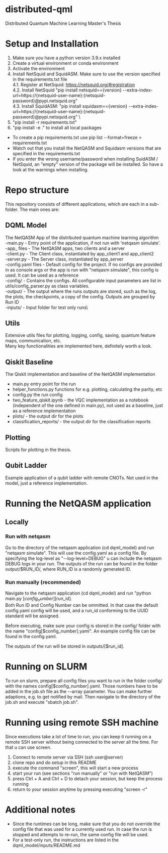 # distributed-qml
Distributed Quantum Machine Learning Master's Thesis

# Setup and Installation
1. Make sure you have a python version 3.9.x installed
2. Create a virtual environment or conda environment
3. Activate the environment
4. Install NetSquid and SquidASM. Make sure to use the version specified in the requirements.txt file \
    4.1. Register at NetSquid: https://netsquid.org/#registration \
    4.2. Install NetSquid "pip install netsquid=={version} --extra-index-url=https://{netsquid-user-name}:{netsquid-password}@pypi.netsquid.org" \
    4.3. Install SquidASM: "pip install squidasm=={version} --extra-index-url=https://{netsquid-user-name}:{netsquid-password}@pypi.netsquid.org" \
5. "pip install -r requirements.txt"
6. "pip install -e ." to install all local packages
- To create a pip requirements.txt use pip list --format=freeze > requirements.txt
- Watch out that you install the NetQASM and Squidasm versions that are specified in the requirements.txt
- If you enter the wrong username/password when installing SuidASM / NetSquid, an "empty" version of the package will be installed. So have a look at the warnings when installing.

# Repo structure
This repository consists of different applications, which are each in a sub-folder. The main ones are:

## DQML Model
The NetQASM App of the distributed quantum machine learning algorithm \
-main.py - Entry point of the application, if not run with 'netqasm simulate'. \
-app_ files - The NetQASM apps, two clients and a server\
-client.py - The Client class, instantiated by app_client1 and app_client2\
-server.py - The Server class, instantiated by app_server\
-config.yaml files - Default config for the project. If no configs are provided in as console args or the app is run with "netqasm simulate", this config is used. It can be used as a reference\
-config/ - Contains the configs. All configurable input parameters are list in utils/config_parser.py as class variables.\
-output/ - The output where the runs outputs are stored, such as the log, the plots, the checkpoints, a copy of the config. Outputs are grouped by Run ID\
-inputs/ - Input folder for test only runs\

## Utils
Extensive utils files for plotting, logging, config, saving, quantum feature maps, communication, etc. \
Many key functionalities are implemented here, definitely worth a look.

## Qiskit Baseline
The Qiskit implementation and baseline of the NetQASM implementation
- main.py entry point for the run
- helper_functions.py functions for e.g. plotting, calculating the parity, etc
- config.py the run config
- two_feature_qiskit.ipynb - the VQC implementation as a notebook (independent of the one defined in main.py), not used as a baseline, just as a reference implementation
- plots/ - the output dir for the plots
- classification_reports/ - the output dir for the classification reports

## Plotting
Scripts for plotting in the thesis.

## Qubit Ladder
Example application of a qubit ladder with remote CNOTs. Not used in the model, just a reference implementation.

# Running the NetQASM application

## Locally

### Run with netqasm

Go to the directory of the netqasm application (cd dqml_model) and run "netqasm simulate".
This will use the config.yaml as a config file.
By specifying the log-level as "--log-level=DEBUG" u can include the netqasm DEBUG logs in your run.
The outputs of the run can be found in the folder output/$RUN_ID/, where RUN_ID is a randomly generated ID.

### Run manually (recommended)
Navigate to the netqasm application (cd dqml_model) and run "python main.py [$config_number] [$run_id]. \
Both Run ID and Config Number can be ommitted. In that case the default config.yaml config will be used, and a run_id conforming to the UUID standard will be assigned.

Before executing, make sure your config is stored in the config/ folder with the name "config[$config_number].yaml".
An example config file can be found in the config.yaml.

The outputs of the run will be stored in outputs/[$run_id].

# Running on SLURM
To run on slurm, prepare all config files you want to run in the folder config/ with the names config[$config_number].yaml. Those numbers have to be added in the job.sh file as the --array parameter.
You can make further adaptions, e.g. to get notified by mail.
Then navigate to the directory of the job.sh and execute "sbatch job.sh".

# Running using remote SSH machine
Since executions take a lot of time to run, you can keep it running on a remote SSH server without being connected to the server all the time.
For that u can use screen.
1. Connect to remote server via SSH (ssh user@server)
2. clone repo and do setup in this README
3. execute the command "screen", this will start a new process
4. start your run (see sections "run manually" or "run with NetQASM")
5. press Ctrl + A and Ctrl + D to detach your session, but keep the process running
6. return to your session anytime by pressing executing "screen -r"

# Additional notes
- Since the runtimes can be long, make sure that you do not override the config file that was used for a currently used run. In case the run is stopped and attempts to re-run, the same config file will be used.
- For a test-only run, the instructions are listed in the dqml_model/inputs/README.md
